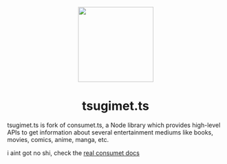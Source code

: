 <p align="center"><img src="https://consumet.org/images/consumetlogo.png" width="175"/></p>

<h1 align="center"> tsugimet.ts </h1>

tsugimet.ts is fork of consumet.ts, a Node library which provides high-level APIs to get information about several entertainment mediums like books, movies, comics, anime, manga, etc.


i aint got no shi, check the [real consumet docs](https://docs.consumet.org)